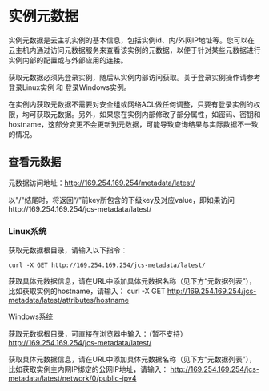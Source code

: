 # 实例元数据

实例元数据是云主机实例的基本信息，包括实例id、内/外网IP地址等。您可以在云主机内通过访问元数据服务来查看该实例的元数据，以便于针对某些元数据进行实例内部的配置或与外部应用的连接。

获取元数据必须先登录实例，随后从实例内部访问获取。关于登录实例操作请参考 登录Linux实例 和 登录Windows实例。

在实例内获取元数据不需要对安全组或网络ACL做任何调整，只要有登录实例的权限，均可获取元数据。另外，如果您在实例内部修改了部分属性，如密码、密钥和hostname，这部分变更不会更新到元数据，可能导致查询结果与实际数据不一致的情况。

## 查看元数据
元数据访问地址：http://169.254.169.254/metadata/latest/ 

以"/"结尾时，将返回“/”前key所包含的下级key及对应value，即如果访问http://169.254.169.254/jcs-metadata/latest/

### Linux系统

获取元数据根目录，请输入以下指令：
```
curl -X GET http://169.254.169.254/jcs-metadata/latest/
```

获取具体元数据信息，请在URL中添加具体元数据名称（见下方“元数据列表”），比如获取实例的hostname，请输入：
          curl -X GET http://169.254.169.254/jcs-metadata/latest/attributes/hostname

Windows系统

获取元数据根目录，可直接在浏览器中输入：（暂不支持）
          http://169.254.169.254/jcs-metadata/latest/  

获取具体元数据信息，请在URL中添加具体元数据名称（见下方“元数据列表”），比如获取实例主内网IP绑定的公网IP地址，请输入：
          http://169.254.169.254/jcs-metadata/latest/network/0/public-ipv4
